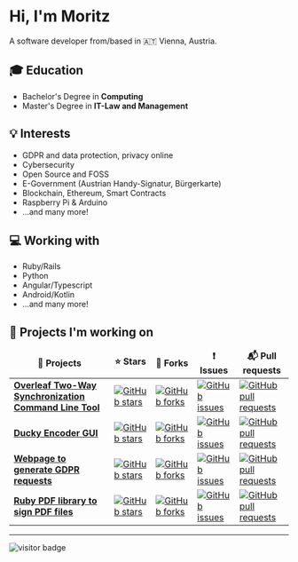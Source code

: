 <h1>Hi, I'm Moritz</h1>

A software developer from/based in 🇦🇹 Vienna, Austria.

<h2>🎓 Education</h2>

- Bachelor's Degree in **Computing**
- Master's Degree in **IT-Law and Management**

<h2>💡 Interests</h2>

- GDPR and data protection, privacy online
- Cybersecurity
- Open Source and FOSS
- E-Government (Austrian Handy-Signatur, Bürgerkarte)
- Blockchain, Ethereum, Smart Contracts
- Raspberry Pi & Arduino
- ...and many more!

<h2>💻 Working with</h2>

- Ruby/Rails
- Python
- Angular/Typescript
- Android/Kotlin
- ...and many more!

<h2>🧰 Projects I'm working on</h2>

<table>
  <thead align="center">
    <tr border: none;>
      <td><b>🎁 Projects</b></td>
      <td><b>⭐ Stars</b></td>
      <td><b>🍴 Forks</b></td>
      <td><b>❗ Issues</b></td>
      <td><b>📬 Pull requests</b></td>
    </tr>
  </thead>
  <tbody>
    <tr>
      <td><a href="https://github.com/moritzgloeckl/overleaf-sync"><b>Overleaf Two-Way Synchronization Command Line Tool</b></a></td>
      <td><a href="https://github.com/moritzgloeckl/overleaf-sync/stargazers"><img alt="GitHub stars" src="https://img.shields.io/github/stars/moritzgloeckl/overleaf-sync"></a></td>
      <td><a href="https://github.com/moritzgloeckl/overleaf-sync/network"><img alt="GitHub forks" src="https://img.shields.io/github/forks/moritzgloeckl/overleaf-sync"></a></td>
      <td><a href="https://github.com/moritzgloeckl/overleaf-sync/issues"><img alt="GitHub issues" src="https://img.shields.io/github/issues/moritzgloeckl/overleaf-sync"></a></td>
      <td><a href="https://github.com/moritzgloeckl/overleaf-sync/pulls"><img alt="GitHub pull requests" src="https://img.shields.io/github/issues-pr/moritzgloeckl/overleaf-sync"></a></td>
    </tr>
    
  <tr>
  <td><a href="https://github.com/moritzgloeckl/duckygui"><b>Ducky Encoder GUI</b></a></td>
  <td><a href="https://github.com/moritzgloeckl/duckygui/stargazers"><img alt="GitHub stars" src="https://img.shields.io/github/stars/moritzgloeckl/duckygui"></a></td>
  <td><a href="https://github.com/moritzgloeckl/duckygui/network"><img alt="GitHub forks" src="https://img.shields.io/github/forks/moritzgloeckl/duckygui"></a></td>
  <td><a href="https://github.com/moritzgloeckl/duckygui/issues"><img alt="GitHub issues" src="https://img.shields.io/github/issues/moritzgloeckl/duckygui"></a></td>
  <td><a href="https://github.com/moritzgloeckl/duckygui/pulls"><img alt="GitHub pull requests" src="https://img.shields.io/github/issues-pr/moritzgloeckl/duckygui"></a></td>
  </tr>
    
  <tr>
    <td><a href="https://github.com/privacyrequests/privacyrequests"><b>Webpage to generate GDPR requests</b></a></td>
    <td><a href="https://github.com/privacyrequests/privacyrequests/stargazers"><img alt="GitHub stars" src="https://img.shields.io/github/stars/privacyrequests/privacyrequests"></a></td>
    <td><a href="https://github.com/privacyrequests/privacyrequests/network"><img alt="GitHub forks" src="https://img.shields.io/github/forks/privacyrequests/privacyrequests"></a></td>
    <td><a href="https://github.com/privacyrequests/privacyrequests/issues"><img alt="GitHub issues" src="https://img.shields.io/github/issues/privacyrequests/privacyrequests"></a></td>
    <td><a href="https://github.com/privacyrequests/privacyrequests/pulls"><img alt="GitHub pull requests" src="https://img.shields.io/github/issues-pr/privacyrequests/privacyrequests"></a></td>
  </tr>
  
  <tr>
    <td><a href="https://github.com/moritzgloeckl/origami"><b>Ruby PDF library to sign PDF files</b></a></td>
    <td><a href="https://github.com/moritzgloeckl/origami/stargazers"><img alt="GitHub stars" src="https://img.shields.io/github/stars/moritzgloeckl/origami"></a></td>
    <td><a href="https://github.com/moritzgloeckl/origami/network"><img alt="GitHub forks" src="https://img.shields.io/github/forks/moritzgloeckl/origami"></a></td>
    <td><a href="https://github.com/moritzgloeckl/origami/issues"><img alt="GitHub issues" src="https://img.shields.io/github/issues/moritzgloeckl/origami"></a></td>
    <td><a href="https://github.com/moritzgloeckl/origami/pulls"><img alt="GitHub pull requests" src="https://img.shields.io/github/issues-pr/moritzgloeckl/origami"></a></td>
  </tr>
  </tbody>
</table>

<hr></hr>

![visitor badge](https://visitor-badge.glitch.me/badge?page_id=moritzgloeckl.moritzgloeckl)
